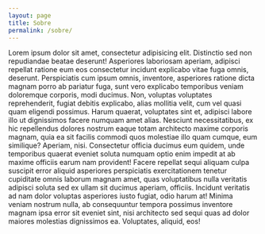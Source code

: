 ```yaml
---
layout: page
title: Sobre
permalink: /sobre/
---
```


Lorem ipsum dolor sit amet, consectetur adipisicing elit. Distinctio sed non repudiandae beatae deserunt! Asperiores laboriosam aperiam, adipisci repellat ratione eum eos consectetur incidunt explicabo vitae fuga omnis, deserunt. Perspiciatis cum ipsum omnis, inventore, asperiores ratione dicta magnam porro ab pariatur fuga, sunt vero explicabo temporibus veniam doloremque corporis, modi ducimus. Non, voluptas voluptates reprehenderit, fugiat debitis explicabo, alias mollitia velit, cum vel quasi quam eligendi possimus. Harum quaerat, voluptates sint et, adipisci labore illo ut dignissimos facere numquam amet alias. Nesciunt necessitatibus, ex hic repellendus dolores nostrum eaque totam architecto maxime corporis magnam, quia ea sit facilis commodi quos molestiae illo quam cumque, eum similique? Aperiam, nisi. Consectetur officia ducimus eum quidem, unde temporibus quaerat eveniet soluta numquam optio enim impedit at ab maxime officiis earum nam provident! Facere repellat sequi aliquam culpa suscipit error aliquid asperiores perspiciatis exercitationem tenetur cupiditate omnis laborum magnam amet, quas voluptatibus nulla veritatis adipisci soluta sed ex ullam sit ducimus aperiam, officiis. Incidunt veritatis ad nam dolor voluptas asperiores iusto fugiat, odio harum at! Minima veniam nostrum nulla, ab consequuntur tempora possimus inventore magnam ipsa error sit eveniet sint, nisi architecto sed sequi quas ad dolor maiores molestias dignissimos ea. Voluptates, aliquid, eos!